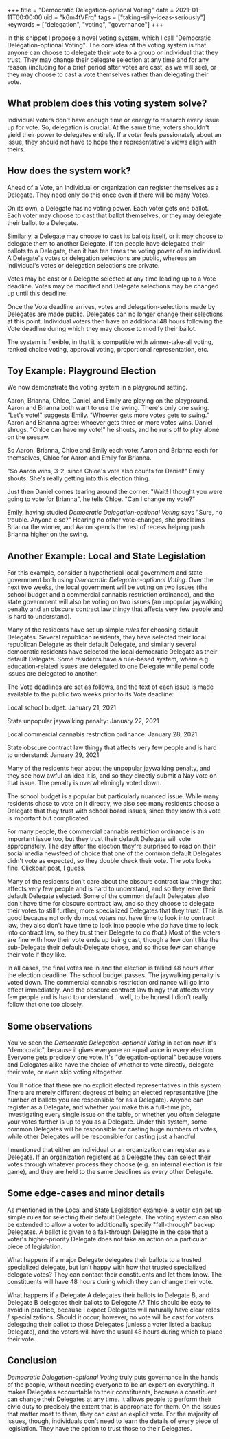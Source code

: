 +++
title = "Democratic Delegation-optional Voting"
date = 2021-01-11T00:00:00
uid = "k6m4tVFrq"
tags = ["taking-silly-ideas-seriously"]
keywords = ["delegation", "voting", "governance"]
+++

In this snippet I propose a novel voting system, which I call "Democratic Delegation-optional Voting". The core idea of the voting system is that anyone can choose to delegate their vote to a group or individual that they trust. They may change their delegate selection at any time and for any reason (including for a brief period after votes are cast, as we will see), or they may choose to cast a vote themselves rather than delegating their vote.

## What problem does this voting system solve?

Individual voters don't have enough time or energy to research every issue up for vote. So, delegation is crucial. At the same time, voters shouldn't yield their power to delegates entirely. If a voter feels passionately about an issue, they should not have to hope their representative's views align with theirs.

## How does the system work?

Ahead of a Vote, an individual or organization can register themselves as a Delegate. They need only do this once even if there will be many Votes. 

On its own, a Delegate has no voting power. Each voter gets one ballot. Each voter may choose to cast that ballot themselves, or they may delegate their ballot to a Delegate.

Similarly, a Delegate may choose to cast its ballots itself, or it may choose to delegate them to another Delegate. If ten people have delegated their ballots to a Delegate, then it has ten times the voting power of an individual. A Delegate's votes or delegation selections are public, whereas an individual's votes or delegation selections are private.

Votes may be cast or a Delegate selected at any time leading up to a Vote deadline. Votes may be modified and Delegate selections may be changed up until this deadline.

Once the Vote deadline arrives, votes and delegation-selections made by Delegates are made public. Delegates can no longer change their selections at this point. Individual voters then have an additional 48 hours following the Vote deadline during which they may choose to modify their ballot.

The system is flexible, in that it is compatible with winner-take-all voting, ranked choice voting, approval voting, proportional representation, etc.

## Toy Example: Playground Election

We now demonstrate the voting system in a playground setting.

Aaron, Brianna, Chloe, Daniel, and Emily are playing on the playground. Aaron and Brianna both want to use the swing. There's only one swing. "Let's vote!" suggests Emily. "Whoever gets more votes gets to swing." Aaron and Brianna agree: whoever gets three or more votes wins. Daniel shrugs. "Chloe can have my vote!" he shouts, and he runs off to play alone on the seesaw.

So Aaron, Brianna, Chloe and Emily each vote: Aaron and Brianna each for themselves, Chloe for Aaron and Emily for Brianna.

"So Aaron wins, 3-2, since Chloe's vote also counts for Daniel!" Emily shouts. She's really getting into this election thing.

Just then Daniel comes tearing around the corner. "Wait! I thought you were going to vote for Brianna", he tells Chloe. "Can I change my vote?"

Emily, having studied _Democratic Delegation-optional Voting_ says "Sure, no trouble. Anyone else?" Hearing no other vote-changes, she proclaims Brianna the winner, and Aaron spends the rest of recess helping push Brianna higher on the swing.

## Another Example: Local and State Legislation

For this example, consider a hypothetical local government and state government both using _Democratic Delegation-optional Voting_. Over the next two weeks, the local government will be voting on two issues (the school budget and a commercial cannabis restriction ordinance), and the state government will also be voting on two issues (an unpopular jaywalking penalty and an obscure contract law thingy that affects very few people and is hard to understand).

Many of the residents have set up simple _rules_ for choosing default Delegates. Several republican residents, they have selected their local republican Delegate as their default Delegate, and similarly several democratic residents have selected the local democratic Delegate as their default Delegate. Some residents have a rule-based system, where e.g. education-related issues are delegated to one Delegate while penal code issues are delegated to another.

The Vote deadlines are set as follows, and the text of each issue is made available to the public two weeks prior to its Vote deadline:

Local school budget: January 21, 2021

State unpopular jaywalking penalty: January 22, 2021

Local commercial cannabis restriction ordinance: January 28, 2021

State obscure contract law thingy that affects very few people and is hard to understand: January 29, 2021

Many of the residents hear about the unpopular jaywalking penalty, and they see how awful an idea it is, and so they directly submit a Nay vote on that issue. The penalty is overwhelmingly voted down.

The school budget is a popular but particularly nuanced issue. While many residents chose to vote on it directly, we also see many residents choose a Delegate that they trust with school board issues, since they know this vote is important but complicated.

For many people, the commercial cannabis restriction ordinance is an important issue too, but they trust their default Delegate will vote appropriately. The day after the election they're surprised to read on their social media newsfeed of choice that one of the common default Delegates didn't vote as expected, so they double check their vote. The vote looks fine. Clickbait post, I guess.

Many of the residents don't care about the obscure contract law thingy that affects very few people and is hard to understand, and so they leave their default Delegate selected. Some of the common default Delegates also don't have time for obscure contract law, and so they choose to delegate their votes to still further, more specialized Delegates that they trust. (This is good because not only do most voters not have time to look into contract law, they also don't have time to look into people who do have time to look into contract law, so they trust their Delegate to do _that_.) Most of the voters are fine with how their vote ends up being cast, though a few don't like the sub-Delegate their default-Delegate chose, and so those few can change their vote if they like.

In all cases, the final votes are in and the election is tallied 48 hours after the election deadline. The school budget passes. The jaywalking penalty is voted down. The commercial cannabis restriction ordinance will go into effect immediately. And the obscure contract law thingy that affects very few people and is hard to understand... well, to be honest I didn't really follow that one too closely.

## Some observations

You've seen the _Democratic Delegation-optional Voting_ in action now. It's "democratic", because it gives everyone an equal voice in every election. Everyone gets precisely one vote. It's "delegation-optional" because voters and Delegates alike have the choice of whether to vote directly, delegate their vote, or even skip voting altogether.

You'll notice that there are no explicit elected representatives in this system. There are merely different degrees of being an elected representative (the number of ballots you are responsible for as a Delegate). Anyone can register as a Delegate, and whether you make this a full-time job, investigating every single issue on the table, or whether you often delegate your votes further is up to you as a Delegate. Under this system, some common Delegates will be responsible for casting huge numbers of votes, while other Delegates will be responsible for casting just a handful.

I mentioned that either an individual or an organization can register as a Delegate. If an organization registers as a Delegate they can select their votes through whatever process they choose (e.g. an internal election is fair game), and they are held to the same deadlines as every other Delegate.

## Some edge-cases and minor details

As mentioned in the Local and State Legislation example, a voter can set up simple rules for selecting their default Delegate. The voting system can also be extended to allow a voter to additionally specify "fall-through" backup Delegates. A ballot is given to a fall-through Delegate in the case that a voter's higher-priority Delegate does not take an action on a particular piece of legislation.

What happens if a major Delegate delegates their ballots to a trusted specialized delegate, but isn't happy with how that trusted specialized delegate votes? They can contact their constituents and let them know. The constituents will have 48 hours during which they can change their vote.

What happens if a Delegate A delegates their ballots to Delegate B, and Delegate B delegates their ballots to Delegate A? This should be easy to avoid in practice, because I expect Delegates will naturally have clear roles / specializations. Should it occur, however, no vote will be cast for voters delegating their ballot to those Delegates (unless a voter listed a backup Delegate), and the voters will have the usual 48 hours during which to place their vote.

## Conclusion

_Democratic Delegation-optional Voting_ truly puts governance in the hands of the people, without needing everyone to be an expert on everything. It makes Delegates accountable to their constituents, because a constituent can change their Delegates at any time. It allows people to perform their civic duty to precisely the extent that is appropriate for them. On the issues that matter most to them, they can cast an explicit vote. For the majority of issues, though, individuals don't need to learn the details of every piece of legislation. They have the option to trust those to their Delegates.
